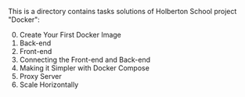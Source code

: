 This is a directory contains tasks solutions of Holberton School project "Docker":

0. Create Your First Docker Image
1. Back-end
2. Front-end
3. Connecting the Front-end and Back-end
4. Making it Simpler with Docker Compose
5. Proxy Server
6. Scale Horizontally
